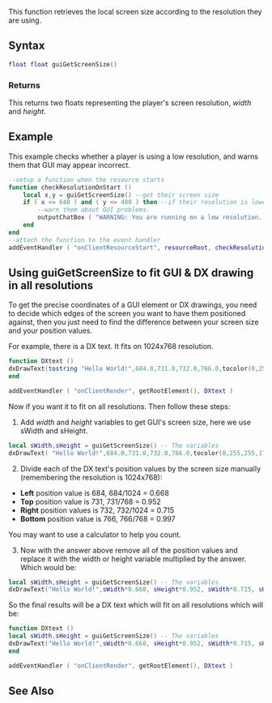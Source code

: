 This function retrieves the local screen size according to the resolution they are using.

Syntax
------

``` lua
float float guiGetScreenSize()
```

### Returns

This returns two floats representing the player's screen resolution, *width* and *height*.

Example
-------

This example checks whether a player is using a low resolution, and warns them that GUI may appear incorrect.

``` lua
--setup a function when the resource starts
function checkResolutionOnStart ()
    local x,y = guiGetScreenSize() --get their screen size
    if ( x <= 640 ) and ( y <= 480 ) then --if their resolution is lower or equal to 640x480
        --warn them about GUI problems.
        outputChatBox ( "WARNING: You are running on a low resolution.  Some GUI may be placed or appear incorrectly." )
    end
end
--attach the function to the event handler
addEventHandler ( "onClientResourceStart", resourceRoot, checkResolutionOnStart )
```

Using guiGetScreenSize to fit GUI & DX drawing in all resolutions
-----------------------------------------------------------------

To get the precise coordinates of a GUI element or DX drawings, you need to decide which edges of the screen you want to have them positioned against, then you just need to find the difference between your screen size and your position values.

For example, there is a DX text. It fits on 1024x768 resolution.

``` lua
function DXtext ()
dxDrawText(tostring "Hello World!",684.0,731.0,732.0,766.0,tocolor(0,255,255,175),1.0,"bankgothic","left","top",false,false,false)
end

addEventHandler ( "onClientRender", getRootElement(), DXtext )
```

Now if you want it to fit on all resolutions. Then follow these steps:

1. Add *width* and *height* variables to get GUI's screen size, here we use sWidth and sHeight.

``` lua
local sWidth,sHeight = guiGetScreenSize() -- The variables
dxDrawText( "Hello World!",684.0,731.0,732.0,766.0,tocolor(0,255,255,175),1.0,"bankgothic","left","top",false,false,false)
```

2. Divide each of the DX text's position values by the screen size manually (remembering the resolution is 1024x768):

-   **Left** position value is 684, 684/1024 = 0.668
-   **Top** position value is 731, 731/768 = 0.952
-   **Right** position values is 732, 732/1024 = 0.715
-   **Bottom** position value is 766, 766/768 = 0.997

You may want to use a calculator to help you count.

3. Now with the answer above remove all of the position values and replace it with the width or height variable multiplied by the answer. Which would be:

``` lua
local sWidth,sHeight = guiGetScreenSize() -- The variables
dxDrawText("Hello World!",sWidth*0.668, sHeight*0.952, sWidth*0.715, sHeight*0.997,tocolor(0,255,255,175),1.0,"bankgothic","left","top",false,false,false)
```

So the final results will be a DX text which will fit on all resolutions which will be:

``` lua
function DXtext ()
local sWidth,sHeight = guiGetScreenSize() -- The variables
dxDrawText("Hello World!",sWidth*0.668, sHeight*0.952, sWidth*0.715, sHeight*0.997,tocolor(0,255,255,175),1.0,"bankgothic","left","top",false,false,false)
end

addEventHandler ( "onClientRender", getRootElement(), DXtext )
```

See Also
--------
